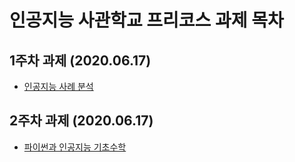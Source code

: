 # 인공지능 사관학교 프리코스 과제 목차

## 1주차 과제 (2020.06.17)

* [인공지능 사례 분석](https://github.com/park-sungmin/MoonLight/blob/master/1%EC%A3%BC%EC%B0%A8%20%EA%B3%BC%EC%A0%9C.ipynb)

## 2주차 과제 (2020.06.17)

* [파이썬과 인공지능 기초수학](https://nbviewer.jupyter.org/github/park-sungmin/MoonLight/blob/master/2%E1%84%8C%E1%85%AE%E1%84%8E%E1%85%A1%20%E1%84%80%E1%85%AA%E1%84%8C%E1%85%A6.ipynb)
